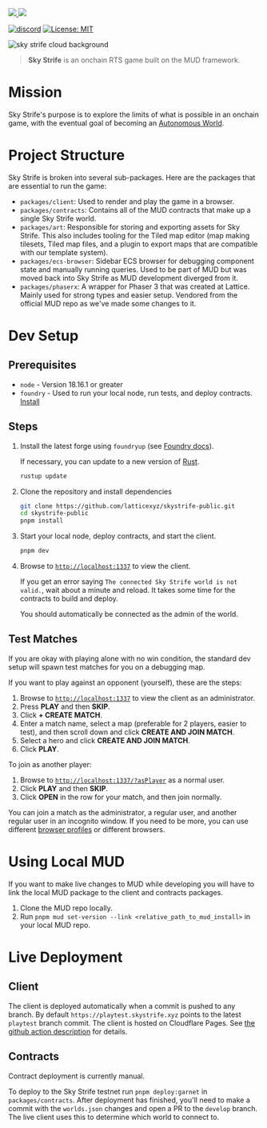 <a href="https://twitter.com/skystrifeHQ">
  <img src="https://img.shields.io/twitter/follow/skystrifeHQ?style=social"/>
</a>
<a href="https://twitter.com/latticexyz">
  <img src="https://img.shields.io/twitter/follow/latticexyz?style=social"/>
</a>

[![discord](https://img.shields.io/badge/join-latticexyz-black?logo=discord&logoColor=white)](https://discord.gg/latticexyz)
[![License: MIT](https://img.shields.io/badge/License-MIT-blue.svg)](https://opensource.org/licenses/MIT)

![sky strife cloud background](packages/client/src/public/assets/background.png)

> **Sky Strife** is an onchain RTS game built on the MUD framework.

# Mission

Sky Strife's purpose is to explore the limits of what is possible in an onchain game, with the eventual goal of becoming an [Autonomous World](https://0xparc.org/blog/autonomous-worlds).

# Project Structure

Sky Strife is broken into several sub-packages. Here are the packages that are essential to run the game:

- `packages/client`: Used to render and play the game in a browser.
- `packages/contracts`: Contains all of the MUD contracts that make up a single Sky Strife world.
- `packages/art`: Responsible for storing and exporting assets for Sky Strife. This also includes tooling for the Tiled map editor (map making tilesets, Tiled map files, and a plugin to export maps that are compatible with our template system).
- `packages/ecs-browser`: Sidebar ECS browser for debugging component state and manually running queries. Used to be part of MUD but was moved back into Sky Strife as MUD development diverged from it.
- `packages/phaserx`: A wrapper for Phaser 3 that was created at Lattice. Mainly used for strong types and easier setup. Vendored from the official MUD repo as we've made some changes to it.

# Dev Setup

## Prerequisites

- `node` - Version 18.16.1 or greater
- `foundry` - Used to run your local node, run tests, and deploy contracts. [Install](https://github.com/foundry-rs/foundry#installation)

## Steps

1. Install the latest forge using `foundryup` (see [Foundry docs](https://book.getfoundry.sh/getting-started/installation)).

   If necessary, you can update to a new version of [Rust](https://doc.rust-lang.org/book/ch01-01-installation.html).

   ```sh copy
   rustup update
   ```

2. Clone the repository and install dependencies

   ```sh copy
   git clone https://github.com/latticexyz/skystrife-public.git
   cd skystrife-public
   pnpm install
   ```

3. Start your local node, deploy contracts, and start the client.

   ```sh copy
   pnpm dev
   ```

4. Browse to [`http://localhost:1337`](http://localhost:1337) to view the client.

   If you get an error saying `The connected Sky Strife world is not valid.`, wait about a minute and reload.
   It takes some time for the contracts to build and deploy.

   You should automatically be connected as the admin of the world.

## Test Matches

If you are okay with playing alone with no win condition, the standard dev setup will spawn test matches for you on a debugging map.

If you want to play against an opponent (yourself), these are the steps:

1. Browse to [`http://localhost:1337`](http://localhost:1337) to view the client as an administrator.
1. Press **PLAY** and then **SKIP**.
1. Click **+ CREATE MATCH**.
1. Enter a match name, select a map (preferable for 2 players, easier to test), and then scroll down and click **CREATE AND JOIN MATCH**.
1. Select a hero and click **CREATE AND JOIN MATCH**.
1. Click **PLAY**.

To join as another player:

1. Browse to [`http://localhost:1337/?asPlayer`](http://localhost:1337/?asPlayer) as a normal user.
1. Click **PLAY** and then **SKIP**.
1. Click **OPEN** in the row for your match, and then join normally.

You can join a match as the administrator, a regular user, and another regular user in an incognito window.
If you need to be more, you can use different [browser profiles](https://support.google.com/chrome/answer/2364824?hl=en&co=GENIE.Platform%3DDesktop) or different browsers.

# Using Local MUD

If you want to make live changes to MUD while developing you will have to link the local MUD package to the client and contracts packages.

1. Clone the MUD repo locally.
2. Run `pnpm mud set-version --link <relative_path_to_mud_install>` in your local MUD repo.

# Live Deployment

## Client

The client is deployed automatically when a commit is pushed to any branch. By default `https://playtest.skystrife.xyz` points to the latest `playtest` branch commit. The client is hosted on Cloudflare Pages. See [the github action description](.github/workflows/build-client.yml) for details.

## Contracts

Contract deployment is currently manual.

To deploy to the Sky Strife testnet run `pnpm deploy:garnet` in `packages/contracts`. After deployment has finished, you'll need to make a commit with the `worlds.json` changes and open a PR to the `develop` branch. The live client uses this to determine which world to connect to.
